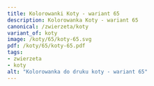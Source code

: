 ```yaml
---
title: Kolorowanki Koty - wariant 65
description: Kolorowanka Koty - wariant 65
canonical: /zwierzeta/koty
variant_of: koty
image: /koty/65/koty-65.svg
pdf: /koty/65/koty-65.pdf
tags:
- zwierzeta
- koty
alt: "Kolorowanka do druku koty - wariant 65"
---
```

